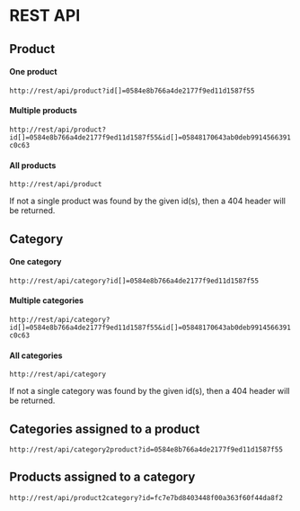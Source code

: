 # REST API

## Product
#### One product
`http://rest/api/product?id[]=0584e8b766a4de2177f9ed11d1587f55`

#### Multiple products
`http://rest/api/product?id[]=0584e8b766a4de2177f9ed11d1587f55&id[]=05848170643ab0deb9914566391c0c63`

#### All products
`http://rest/api/product`

If not a single product was found by the given id(s), then a 404 header will be returned.

## Category
#### One category
`http://rest/api/category?id[]=0584e8b766a4de2177f9ed11d1587f55`

#### Multiple categories
`http://rest/api/category?id[]=0584e8b766a4de2177f9ed11d1587f55&id[]=05848170643ab0deb9914566391c0c63`

#### All categories
`http://rest/api/category`

If not a single category was found by the given id(s), then a 404 header will be returned.
  
 
## Categories assigned to a product
`http://rest/api/category2product?id=0584e8b766a4de2177f9ed11d1587f55`


## Products assigned to a category
`http://rest/api/product2category?id=fc7e7bd8403448f00a363f60f44da8f2`

